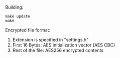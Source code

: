 Building:

```
make update
make
```

Encrypted file format:

1. Extension is specified in "settings.h"
2. First 16 Bytes: AES initialization vector (AES CBC)
3. Rest of the file: AES256 encrypted contents
